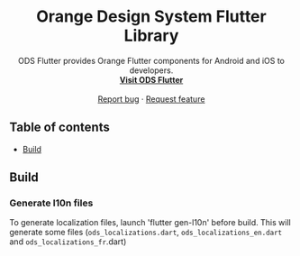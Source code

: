 <h1 align="center">Orange Design System Flutter Library</h1>

<p align="center">
  ODS Flutter provides Orange Flutter components for Android and iOS to developers.
  <br>
  <a href="https://orange-opensource.github.io/ods-flutter"><strong>Visit ODS Flutter</strong></a>
  <br>
  <br>
  <a href="https://github.com/Orange-OpenSource/ods-flutter/issues/new?assignees=B3nz01d&labels=bug%2Ctriage&template=bug_report.yml&title=%5BBug%5D%3A+Bug+Summary">Report bug</a>
  ·
  <a href="https://github.com/Orange-OpenSource/ods-flutter/issues/new?assignees=B3nz01d&labels=feature%2Ctriage&template=feature_request.yml&title=%5Bfeature%5D%3A+">Request feature</a>
</p>

## Table of contents

- [Build](#build)

## Build

### Generate l10n files

To generate localization files, launch 'flutter gen-l10n' before build. 
This will generate some files (`ods_localizations.dart`, `ods_localizations_en.dart` and `ods_localizations_fr`.dart)
